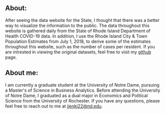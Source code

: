 ## About:

After seeing the data website for the State, I thought that there was a better way to visualize the information to the public. The data throughout this website is gathered daily from the State of Rhode Island Department of Health COVID-19 data. In addition, I use the Rhode Island City & Town Population Estimates from July 1, 2018, to derive some of the estimates throughout this website, such as the number of cases per resident. If you are intrested in viewing the original datasets, feel free to visit my [github](https://github.com/jjenki22/Rhode-Island-COVID-19-/tree/master/Data "github.com") page. 

## About me: 

I am currently a graduate student at the University of Notre Dame, pursuing a Master's of Science in Business Analytics. Before attending the University of Notre Dame, I graduated as a dual major in Economics and Political Science from the University of Rochester. If you have any questions, please feel free to reach out to me at <jjenki22@nd.edu>.